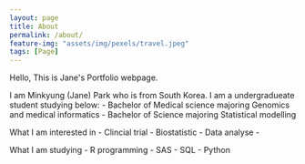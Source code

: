 ```yaml
---
layout: page
title: About
permalink: /about/
feature-img: "assets/img/pexels/travel.jpeg"
tags: [Page]
---
```


Hello, This is Jane's Portfolio webpage.

I am Minkyung (Jane) Park who is from South Korea. I am a undergradueate student studying below:
    - Bachelor of Medical science majoring Genomics and medical informatics
    - Bachelor of Science majoring Statistical modelling

What I am interested in
    - Clincial trial
    - Biostatistic
    - Data analyse
    - 

What I am studying 
    - R programming
    - SAS
    - SQL
    - Python
